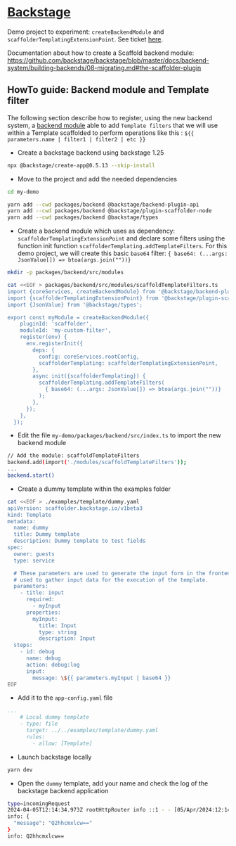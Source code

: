 # [Backstage](https://backstage.io)

Demo project to experiment: `createBackendModule` and `scaffolderTemplatingExtensionPoint`. See ticket [here](https://github.com/backstage/backstage/issues/24002#issuecomment-2039722494).  

Documentation about how to create a Scaffold backend module: https://github.com/backstage/backstage/blob/master/docs/backend-system/building-backends/08-migrating.md#the-scaffolder-plugin

## HowTo guide: Backend module and Template filter

The following section describe how to register, using the new backend system, a [backend module](https://backstage.io/docs/backend-system/building-backends/index) able
to add `Template filters` that we will use within a Template scaffolded to perform operations like this : `${{ parameters.name | filter1 | filter2 | etc }}`

- Create a backstage backend using backstage 1.25 

```bash
npx @backstage/create-app@0.5.13 --skip-install
```

- Move to the project and add the needed dependencies
```bash
cd my-demo

yarn add --cwd packages/backend @backstage/backend-plugin-api
yarn add --cwd packages/backend @backstage/plugin-scaffolder-node
yarn add --cwd packages/backend @backstage/types
```

- Create a backend module which uses as dependency: `scaffolderTemplatingExtensionPoint` and declare some filters using the function init function `scaffolderTemplating.addTemplateFilters`. For this demo project, we will create this basic `base64` filter: `{ base64: (...args: JsonValue[]) => btoa(args.join(""))}`

```bash
mkdir -p packages/backend/src/modules

cat <<EOF > packages/backend/src/modules/scaffoldTemplateFilters.ts
import {coreServices, createBackendModule} from '@backstage/backend-plugin-api';
import {scaffolderTemplatingExtensionPoint} from '@backstage/plugin-scaffolder-node/alpha';
import {JsonValue} from '@backstage/types';

export const myModule = createBackendModule({
    pluginId: 'scaffolder',
    moduleId: 'my-custom-filter',
    register(env) {
      env.registerInit({
        deps: {
          config: coreServices.rootConfig,
          scaffolderTemplating: scaffolderTemplatingExtensionPoint,
        },
        async init({scaffolderTemplating}) {
          scaffolderTemplating.addTemplateFilters(
            { base64: (...args: JsonValue[]) => btoa(args.join(""))}
          );
        },
      });
    },
  });
```

- Edit the file `my-demo/packages/backend/src/index.ts` to import the new backend module 
```bash
// Add the module: scaffoldTemplateFilters
backend.add(import('./modules/scaffoldTemplateFilters'));
...
backend.start()
```

- Create a dummy template within the examples folder
```bash
cat <<EOF > ./examples/template/dummy.yaml
apiVersion: scaffolder.backstage.io/v1beta3
kind: Template
metadata:
  name: dummy
  title: Dummy template
  description: Dummy template to test fields
spec:
  owner: guests
  type: service

  # These parameters are used to generate the input form in the frontend, and are
  # used to gather input data for the execution of the template.
  parameters:
    - title: input
      required:
        - myInput
      properties:
        myInput:
          title: Input
          type: string
          description: Input
  steps:
    - id: debug
      name: debug
      action: debug:log
      input:
        message: \${{ parameters.myInput | base64 }}
EOF
```
- Add it to the `app-config.yaml` file

```yaml
...
    # Local dummy template
    - type: file
      target: ../../examples/template/dummy.yaml
      rules:
        - allow: [Template]
```        
- Launch backstage locally
```bash
yarn dev
```
- Open the `dummy` template, add your name and check the log of the backstage backend application
```bash
type=incomingRequest
2024-04-05T12:14:34.973Z rootHttpRouter info ::1 - - [05/Apr/2024:12:14:34 +0000] "POST /api/scaffolder/v2/tasks HTTP/1.1" 201 45 "http://localhost:3000/" "Mozilla/5.0 (Macintosh; Intel Mac OS X 10_15_7) AppleWebKit/537.36 (KHTML, like Gecko) Chrome/123.0.0.0 Safari/537.36" type=incomingRequest
info: {
  "message": "Q2hhcmxlcw=="
}
info: Q2hhcmxlcw== 
```

